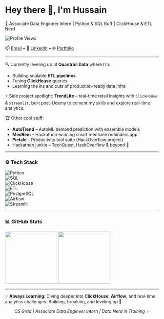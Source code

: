 <h1 align="left">Hey there 👋, I'm Hussain</h1>  
<p align="left">🚀 Associate Data Engineer Intern | Python & SQL Buff | ClickHouse & ETL Nerd</p>

![Profile Views](https://komarev.com/ghpvc/?username=mohhddhassan)

📫 [Email](mailto:mohhddhassan@gmail.com) • 🔗 [LinkedIn](https://www.linkedin.com/in/hussainmohhdd) • 🌐 [Portfolio](https://my-portfolio-git-main-mohamed-hussain-ss-projects.vercel.app/)

---

🔍 Currently leveling up at **Quantrail Data** where I’m:
- Building scalable **ETL pipelines**  
- Tuning **ClickHouse** queries  
- Learning the ins and outs of production-ready data infra

⚡ Side project spotlight: **TrendLite** – real-time retail insights with `ClickHouse` & `Streamlit`, built post-Udemy to cement my skills and explore real-time analytics.

🏆 Other cool stuff:
- **AutoTrend** – AutoML demand prediction with ensemble models  
- **MedRem** – Hackathon-winning smart medicine reminders app  
- **Pictale** – Productivity tool suite (HackOverflow project)  
- Hackathon junkie – TechQuest, HackOverflow & beyond 🚀

---

### ⚙️ Tech Stack
![Python](https://img.shields.io/badge/-Python-3776AB?style=for-the-badge&logo=python&logoColor=white)  
![SQL](https://img.shields.io/badge/-SQL-4479A1?style=for-the-badge&logo=sqlite&logoColor=white)  
![ClickHouse](https://img.shields.io/badge/-ClickHouse-FFDD00?style=for-the-badge&logo=clickhouse&logoColor=black)  
![ETL](https://img.shields.io/badge/-ETL-FF6F00?style=for-the-badge)  
![PostgreSQL](https://img.shields.io/badge/-PostgreSQL-336791?style=for-the-badge&logo=postgresql&logoColor=white)  
![Airflow](https://img.shields.io/badge/-Airflow-017CEE?style=for-the-badge&logo=apache-airflow&logoColor=white)  
![Streamlit](https://img.shields.io/badge/-Streamlit-FF4B4B?style=for-the-badge&logo=streamlit&logoColor=white)  

---

### 📊 GitHub Stats
<p align="left">
  <img src="https://github-readme-stats.vercel.app/api?username=mohhddhassan&show_icons=true&theme=radical&hide=prs" height="170" />
  <img src="https://github-readme-stats.vercel.app/api/top-langs/?username=mohhddhassan&layout=compact&theme=radical" height="170" />
</p>

---

💡 **Always Learning**: Diving deeper into **ClickHouse**, **Airflow**, and real-time analytics challenges. Building, breaking, and leveling up 🚀

<p align="center"><em>CS Grad | Associate Data Engineer Intern | Data Nerd in Training ✨</em></p>

